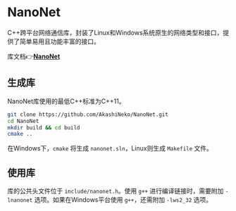 # NanoNet

C++跨平台网络通信库，封装了Linux和Windows系统原生的网络类型和接口，提供了简单易用且功能丰富的接口。

库文档👉[**NanoNet**](https://akashi.top/proj/nanonet)

## 生成库

NanoNet库使用的最低C++标准为C++11。

~~~bash
git clone https://github.com/AkashiNeko/NanoNet.git
cd NanoNet
mkdir build && cd build
cmake ..
~~~

在Windows下，`cmake` 将生成 `nanonet.sln`，Linux则生成 `Makefile` 文件。

## 使用库

库的公共头文件位于 `include/nanonet.h`。使用 `g++` 进行编译链接时，需要附加 `-lnanonet` 选项。如果在Windows平台使用 `g++`，还需附加 `-lws2_32` 选项。
